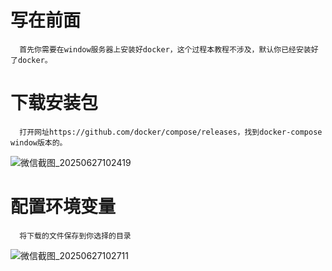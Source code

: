 # 写在前面
      首先你需要在window服务器上安装好docker，这个过程本教程不涉及，默认你已经安装好了docker。
# 下载安装包
      打开网址https://github.com/docker/compose/releases，找到docker-compose window版本的。

![微信截图_20250627102419](https://github.com/user-attachments/assets/b1abc987-ae44-4770-b84b-584ca751d5c9)

# 配置环境变量
      将下载的文件保存到你选择的目录
      
![微信截图_20250627102711](https://github.com/user-attachments/assets/a62d01a5-07de-47e2-add1-c4e1dd7eb998)


      
